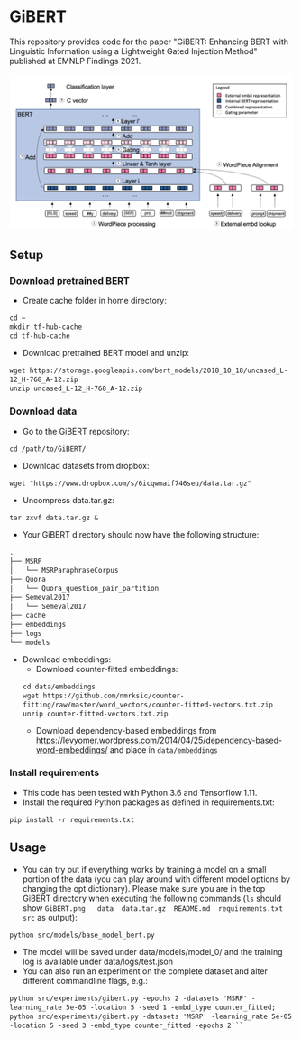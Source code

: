 # GiBERT 

This repository provides code for the paper "GiBERT: Enhancing BERT with Linguistic Information using a Lightweight Gated Injection Method" published at EMNLP Findings 2021.

![Alt text](GiBERT.png?raw=true "GiBERT model")

## Setup

### Download pretrained BERT

- Create cache folder in home directory:
```
cd ~
mkdir tf-hub-cache
cd tf-hub-cache
```
- Download pretrained BERT model and unzip:
```
wget https://storage.googleapis.com/bert_models/2018_10_18/uncased_L-12_H-768_A-12.zip
unzip uncased_L-12_H-768_A-12.zip
```

### Download data

- Go to the GiBERT repository:
```
cd /path/to/GiBERT/
```
- Download datasets from dropbox:
```
wget "https://www.dropbox.com/s/6icqwmaif746seu/data.tar.gz"
```
- Uncompress data.tar.gz:
```
tar zxvf data.tar.gz &
```
- Your GiBERT directory should now have the following structure:
```
.
├── MSRP
│   └── MSRParaphraseCorpus
├── Quora
│   └── Quora_question_pair_partition
├── Semeval2017
│   └── Semeval2017
├── cache
├── embeddings
├── logs
└── models
```
- Download embeddings:
	- Download counter-fitted embeddings:
	```
	cd data/embeddings
	wget https://github.com/nmrksic/counter-fitting/raw/master/word_vectors/counter-fitted-vectors.txt.zip
	unzip counter-fitted-vectors.txt.zip
	```
	- Download dependency-based embeddings from https://levyomer.wordpress.com/2014/04/25/dependency-based-word-embeddings/ and place in `data/embeddings`


### Install requirements

- This code has been tested with Python 3.6 and Tensorflow 1.11.
- Install the required Python packages as defined in requirements.txt:
```
pip install -r requirements.txt
```

## Usage

- You can try out if everything works by training a model on a small portion of the data (you can play around with different model options by changing the opt dictionary). Please make sure you are in the top GiBERT directory when executing the following commands (`ls` should show `GiBERT.png   data  data.tar.gz  README.md  requirements.txt  src` as output):
```
python src/models/base_model_bert.py
```
- The model will be saved under data/models/model_0/ and the training log is available under data/logs/test.json
- You can also run an experiment on the complete dataset and alter different commandline flags, e.g.:
```
python src/experiments/gibert.py -epochs 2 -datasets 'MSRP' -learning_rate 5e-05 -location 5 -seed 1 -embd_type counter_fitted; python src/experiments/gibert.py -datasets 'MSRP' -learning_rate 5e-05 -location 5 -seed 3 -embd_type counter_fitted -epochs 2```
```